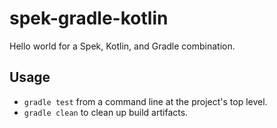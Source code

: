 # spek-gradle-kotlin
Hello world for a Spek, Kotlin, and Gradle combination.

## Usage
* `gradle test` from a command line at the project's top level.
* `gradle clean` to clean up build artifacts.
